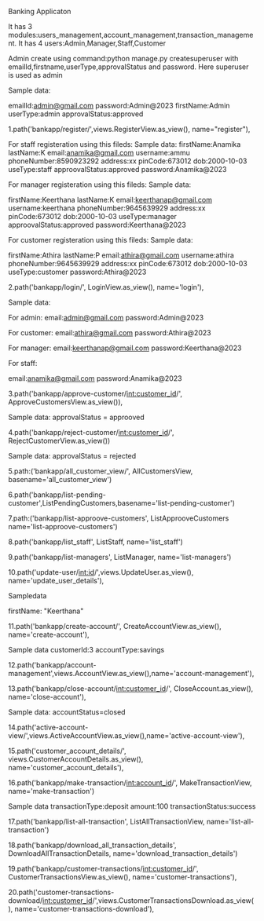 Banking Applicaton

It has 3 modules:users_management,account_management,transaction_management.
It has 4 users:Admin,Manager,Staff,Customer


Admin create using command:python manage.py createsuperuser with  emailId,firstname,userType,approvalStatus and  password.
Here superuser is used as admin

Sample data:

emailId:admin@gmail.com
password:Admin@2023
firstName:Admin
userType:admin
approvalStatus:approved



1.path('bankapp/register/',views.RegisterView.as_view(), name="register"),

For staff registeration using this fileds:
Sample data:
firstName:Anamika
lastName:K
email:anamika@gmail.com
username:ammu
phoneNumber:8590923292
address:xx
pinCode:673012
dob:2000-10-03
useType:staff
approovalStatus:approved
password:Anamika@2023

For manager registeration using this fileds:
Sample data:

firstName:Keerthana
lastName:K
email:keerthanap@gmail.com
username:keerthana
phoneNumber:9645639929
address:xx
pinCode:673012
dob:2000-10-03
useType:manager
approovalStatus:approved
password:Keerthana@2023

For customer registeration using this fileds:
Sample data:

firstName:Athira
lastName:P
email:athira@gmail.com
username:athira
phoneNumber:9645639929
address:xx
pinCode:673012
dob:2000-10-03
useType:customer
password:Athira@2023

2.path('bankapp/login/', LoginView.as_view(), name='login'),

Sample data:

For admin:
email:admin@gmail.com
password:Admin@2023

For customer:
email:athira@gmail.com
password:Athira@2023

For manager:
email:keerthanap@gmail.com
password:Keerthana@2023

For staff:

email:anamika@gmail.com
password:Anamika@2023



3.path('bankapp/approve-customer/<int:customer_id>/', ApproveCustomersView.as_view()), 

Sample data:
approvalStatus = approoved

4.path('bankapp/reject-customer/<int:customer_id>/', RejectCustomerView.as_view())


Sample data:
approvalStatus = rejected

5.path:('bankapp/all_customer_view/', AllCustomersView, basename='all_customer_view')


6.path('bankapp/list-pending-customer',ListPendingCustomers,basename='list-pending-customer')


7.path:('bankapp/list-approove-customers', ListApprooveCustomers name='list-approove-customers')


8.path('bankapp/list_staff', ListStaff, name='list_staff')


9.path('bankapp/list-managers', ListManager, name='list-managers')

10.path('update-user/<int:id>/',views.UpdateUser.as_view(), name='update_user_details'),

Sampledata

firstName: "Keerthana"


11.path('bankapp/create-account/', CreateAccountView.as_view(), name='create-account'),


Sample data
customerId:3
accountType:savings

12.path('bankapp/account-management',views.AccountView.as_view(),name='account-management'),

13.path('bankapp/close-account/<int:customer_id>/', CloseAccount.as_view(), name='close-account'),

Sample data:
accountStatus=closed

14.path('active-account-view/',views.ActiveAccountView.as_view(),name='active-account-view'),

15.path('customer_account_details/', views.CustomerAccountDetails.as_view(), name='customer_account_details'),

16.path('bankapp/make-transaction/<int:account_id>/', MakeTransactionView, name='make-transaction')

Sample data
transactionType:deposit
amount:100
transactionStatus:success

17.path('bankapp/list-all-transaction', ListAllTransactionView, name='list-all-transaction')

18.path('bankapp/download_all_transaction_details', DownloadAllTransactionDetails, name='download_transaction_details')

19.path('bankapp/customer-transactions/<int:customer_id>/', CustomerTransactionsView.as_view(), name='customer-transactions'),

20.path('customer-transactions-download/<int:customer_id>/',views.CustomerTransactionsDownload.as_view(), name='customer-transactions-download'),
    